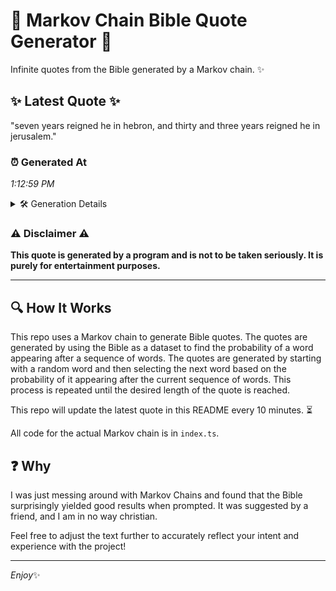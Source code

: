 # 📖 Markov Chain Bible Quote Generator 📖

Infinite quotes from the Bible generated by a Markov chain. ✨

## ✨ Latest Quote ✨
"seven years reigned he in hebron, and thirty and three years reigned he in jerusalem."

### ⏰ Generated At
*1:12:59 PM*

<details>
    <summary>🛠️ Generation Details</summary>
    <p>
        <strong>🌱 Seed:</strong> seven<br>
        <strong>🔄 Iterations:</strong> 14<br>
        <strong>📜 Context History:</strong><br>[ seven ]: years<br>[ seven, years ]: reigned<br>[ seven, years, reigned ]: he<br>[ seven, years, reigned, he ]: in<br>[ seven, years, reigned, he, in ]: hebron,<br>[ seven, years, reigned, he, in, hebron, ]: and<br>[ years, reigned, he, in, hebron,, and ]: thirty<br>[ reigned, he, in, hebron,, and, thirty ]: and<br>[ he, in, hebron,, and, thirty, and ]: three<br>[ in, hebron,, and, thirty, and, three ]: years<br>[ hebron,, and, thirty, and, three, years ]: reigned<br>[ and, thirty, and, three, years, reigned ]: he<br>[ thirty, and, three, years, reigned, he ]: in<br>[ and, three, years, reigned, he, in ]: jerusalem.<br>
    </p>
</details>

### ⚠️ Disclaimer ⚠️
**This quote is generated by a program and is not to be taken seriously. It is purely for entertainment purposes.**

---

## 🔍 How It Works

This repo uses a Markov chain to generate Bible quotes. The quotes are generated by using the Bible as a dataset to find the probability of a word appearing after a sequence of words. The quotes are generated by starting with a random word and then selecting the next word based on the probability of it appearing after the current sequence of words. This process is repeated until the desired length of the quote is reached.

This repo will update the latest quote in this README every 10 minutes. ⏳

All code for the actual Markov chain is in `index.ts`.

## ❓ Why

I was just messing around with Markov Chains and found that the Bible surprisingly yielded good results when prompted. 
It was suggested by a friend, and I am in no way christian.

Feel free to adjust the text further to accurately reflect your intent and experience with the project!

---

*Enjoy*✨
